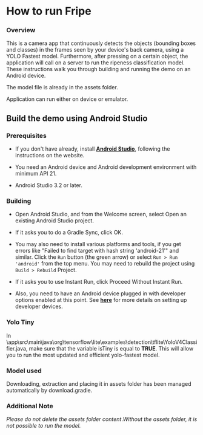 # How to run Fripe

### Overview

This is a camera app that continuously detects the objects (bounding boxes and
classes) in the frames seen by your device's back camera, using a YOLO Fastest model. Furthermore, after pressing on a certain object, the application will call on a server to run the ripeness classification model. These instructions
walk you through building and running the demo on an Android device.

The model file is already in the assets folder.

Application can run either on device or emulator.

<!-- TODO(b/124116863): Add app screenshot. -->

## Build the demo using Android Studio

### Prerequisites

*   If you don't have already, install
    **[Android Studio](https://developer.android.com/studio/index.html)**,
    following the instructions on the website.

*   You need an Android device and Android development environment with minimum
    API 21.

*   Android Studio 3.2 or later.

### Building

*   Open Android Studio, and from the Welcome screen, select Open an existing
    Android Studio project.

*   If it asks you to do a Gradle Sync, click OK.

*   You may also need to install various platforms and tools, if you get errors
    like "Failed to find target with hash string 'android-21'" and similar.
    Click the `Run` button (the green arrow) or select `Run > Run 'android'`
    from the top menu. You may need to rebuild the project using `Build >
    Rebuild` Project.

*   If it asks you to use Instant Run, click Proceed Without Instant Run.

*   Also, you need to have an Android device plugged in with developer options
    enabled at this point. See
    **[here](https://developer.android.com/studio/run/device)** for more details
    on setting up developer devices.

### Yolo Tiny
In \app\src\main\java\org\tensorflow\lite\examples\detection\tflite\YoloV4Classifier.java, make sure that the variable
isTiny is equal to **TRUE**. This will allow you to run the most updated and efficient yolo-fastest model.


### Model used

Downloading, extraction and placing it in assets folder has been managed
automatically by download.gradle.

### Additional Note

_Please do not delete the assets folder content_._Without the assets folder,
it is not possible to run the model._
